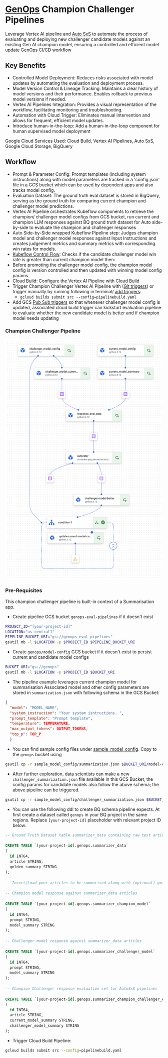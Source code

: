 # [GenOps](https://cloud.google.com/blog/products/devops-sre/genops-learnings-from-microservices-and-traditional-devops?e=48754805) Champion Challenger Pipelines

Leverage Vertex AI pipeline and [Auto SxS](https://cloud.google.com/vertex-ai/generative-ai/docs/models/side-by-side-eval) to automate the process of evaluating and deploying new challenger candidate models against an existing Gen AI champion model, ensuring a controlled and efficient model update GenOps CI/CD workflow

## Key Benefits

- Controlled Model Deployment: Reduces risks associated with model updates by automating the evaluation and deployment process.
- Model Version Control & Lineage Tracking: Maintains a clear history of model versions and their performance. Enables rollback to previous model versions if needed.
- Vertex AI Pipelines Integration: Provides a visual representation of the workflow, facilitating monitoring and troubleshooting.
- Automation with Cloud Trigger: Eliminates manual intervention and allows for frequent, efficient model updates.
- Introduce human-in-the-loop: Add a human-in-the-loop component for human supervised model deployment

Google Cloud Services Used: Cloud Build, Vertex AI Pipelines, Auto SxS, Google Cloud Storage, BigQuery

## Workflow

- Prompt & Parameter Config: Prompt templates (including system instructions) along with model parameters are tracked in a 'config.json' file in a GCS bucket which can be used by dependent apps and also tracks model config.
- Evaluation Dataset: The ground truth eval dataset is stored in BigQuery, serving as the ground truth for comparing current champion and challenger model predictions.
- Vertex AI Pipeline orchestrates Kubeflow components to retrieve the champion/ challenger model configs from GCS bucket, run current and champion LLM responses against BQ ground truth dataset for Auto side-by-side to evaluate the champion and challenger responses
- Auto Side-by-Side wrapped Kubeflow Pipeline step: Judges champion model and challenger model responses against Input Instructions and creates judgement metrics and summary metrics with corresponding win rates for models.
- [Kubeflow Control Flow](https://www.kubeflow.org/docs/components/pipelines/user-guides/core-functions/control-flow/): Checks if the candidate challenger model win rate is greater than current champion model then:
- Before promoting the challenger model config, the champion model config is version controlled and then updated with winning model config params
- Cloud Build: Configure the Vertex AI Pipeline with Cloud Build
- Trigger Champion Challenger Vertex AI Pipeline with ([Git triggers](https://cloud.google.com/build/docs/triggers#github)) or trigger manually by running following in terminal/ [add triggers](https://cloud.google.com/build/docs/triggers):
  - `gcloud builds submit src --config=pipelinebuild.yaml`
- Add GCS [Pub Sub triggers](https://cloud.google.com/build/docs/automate-builds-pubsub-events#gcs_build_trigger) so that whenever challenger model config is updated, associated cloud build trigger can kickstart evaluation pipeline to evaluate whether the new candidate model is better and if champion model needs updating

### Champion Challenger Pipeline

![# Champion Challenger - evaluation pipelines](images/pipeline.png)

### Pre-Requisites

This champion challenger pipeline is built-in context of a Summarisation app.

- Create pipeline GCS bucket `genops-eval-pipelines` if it doesn't exist

```BASH
PROJECT_ID="[your-project-id]"
LOCATION="us-central1"
PIPELINE_BUCKET_URI="gs://genops-eval-pipelines"
gsutil mb -l $LOCATION -p $PROJECT_ID $PIPELINE_BUCKET_URI
```

- Create `genops/model-config` GCS bucket if it doesn't exist to persist current and candidate model configs

```BASH
BUCKET_URI="gs://genops"
gsutil mb -l $LOCATION -p $PROJECT_ID $BUCKET_URI
```

- The pipeline example leverages current champion model for summarisation Associated model and other config parameters are stored in `summarization.json` with following schema in the GCS Bucket:

```json
{
  "model": "MODEL_NAME",
  "system_instruction": "Your system isntructions. ",
  "prompt_template": "Prompt template",
  "temperature": TEMPERATURE,
  "max_output_tokens": OUTPUT_TOKENS,
  "top_p": TOP_P
  }
```

- You can find sample config files under [sample_model_config](sample_model_config). Copy to the `genops` bucket using

```BASH
gsutil cp -r sample_model_config/summarization.json $BUCKET_URI/model-config/summarization.json
```

- After further exploration, data scientists can make a new `challenger_summarization.json` file available in this GCS Bucket, the config params for candidate models also follow the above schema; the above pipeline can be triggered.

```BASH
gsutil cp -r sample_model_config/challenger_summarization.json $BUCKET_URI/model-config/challenger_summarization.json
```

- You can use the following ddl to create BQ schema pipeline expects. At first create a dataset called `genops` in your BQ project in the same regions. Replace `[your-project-id]` placeholder with relevant project ID below.

```SQL
-- Ground Truth Dataset table summarizer_data containing raw text articles and golden summaries.

CREATE TABLE `[your-project-id].genops.summarizer_data`
(
  id INT64,
  article STRING,
  golden_summary STRING
);

-- Insert/Load your articles to be summarised along with (optional) golden summary

-- Champion model response against summarizer_data articles

CREATE TABLE `[your-project-id].genops.summarizer_champion_model`
(
  id INT64,
  prompt STRING,
  model_summary STRING
);

-- Challenger model response against summarizer_data articles

CREATE TABLE `[your-project-id].genops.summarizer_challenger_model`
(
  id INT64,
  prompt STRING,
  model_summary STRING
);

-- Champion Challenger response evaluation set for AutoSxS pipelines

CREATE TABLE `[your-project-id].genops.summarizer_champion_challenger_eval`
(
  id INT64,
  article STRING,
  current_model_summary STRING,
  challenger_model_summary STRING
);
```

- Trigger Cloud Build Pipeline:

```BASH
gcloud builds submit src --config=pipelinebuild.yaml
```
